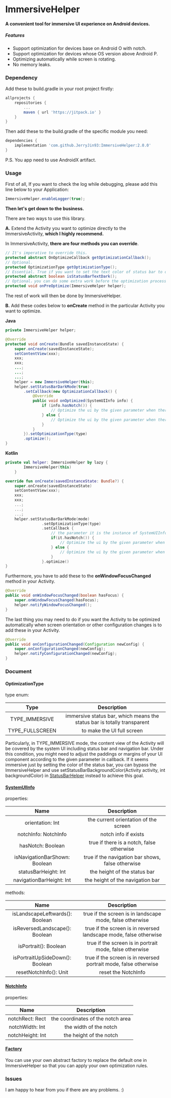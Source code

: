 # ImmersiveHelper
#### A convenient tool for immersive UI experience on Android devices.

##### Features

* Support optimization for devices base on Android O with notch.
* Support optimization for devices whose OS version above Android P.
* Optimizing automatically while screen is rotating.
* No memory leaks.



### Dependency

Add these to build.gradle in your root project firstly:

```groovy
allprojects {
	repositories {
		...
		maven { url 'https://jitpack.io' }
	}
}
```

Then add these to the build.gradle of the specific module you need:

```groovy
dependencies {
	implementation 'com.github.JerryJin93:ImmersiveHelper:2.0.0'
}
```

P.S. You app need to use AndroidX artifact.



### Usage

First of all, If you want to check the log while debugging, please add this line below to your Application:

```java
ImmersiveHelper.enableLogger(true);
```

**Then let's get down to the business.**

There are two ways to use this library.

<b>A.</b> Extend the Activity you want to optimize directly to the ImmersiveActivity, **which I highly recommend.**

In ImmersiveActivity, **there are four methods you can override**.

```java
// It's imperative to override this.
protected abstract OnOptimizeCallback getOptimizationCallback();
// Optional.
protected OptimizationType getOptimizationType();
// Essential. True if you want to set the text color of status bar to dark, false otherwise.
protected abstract boolean isStatusBarTextDark();
// Optional，you can do some extra work before the optimization process, replace the factory if you need, for instance.
protected void onPreOptimize(ImmersiveHelper helper);
```

The rest of work will then be done by ImmersiveHelper.

<b>B.</b> Add these codes below to **onCreate** method in the particular Activity you want to optimize.

**Java**

```java
private ImmersiveHelper helper;

@Override
protected void onCreate(Bundle savedInstanceState) {
    super.onCreate(savedInstanceState);
    setContentView(xxx);
    xxx;
    xxx;
    ...;
    ...;
    ...;
    helper = new ImmersiveHelper(this);
    helper.setStatusBarDarkMode(true)
        .setCallback(new OptimizationCallback() {
            @Override
            public void onOptimized(SystemUIInfo info) {
                if (info.hasNotch()) {
                    // Optimize the ui by the given parameter when there is notch presented.
                } else {
                    // Optimize the ui by the given parameter when there isn't notch presented.
                }
            }
        }).setOptimizationType(type)
        .optimize();
}
```

**Kotlin**

```kotlin
private val helper: ImmersiveHelper by lazy {
        ImmersiveHelper(this)
    }

override fun onCreate(savedInstanceState: Bundle?) {
    super.onCreate(savedInstanceState)
    setContentView(xxx);
    xxx;
    xxx;
    ...;
    ...;
    ...;
    helper.setStatusBarDarkMode(mode)
                .setOptimizationType(type)
                .setCallback {
                    // the parameter it is the instance of SystemUIInfo whose document is below.
					if(it.hasNotch()) {
                        // Optimize the ui by the given parameter when there is notch presented.
                    } else {
                        // Optimize the ui by the given parameter when there isn't notch presented.
                    }
                }.optimize()
}
```

Furthermore, you have to add these to the **onWindowFocusChanged** method in your Activity.

```java
@Override
public void onWindowFocusChanged(boolean hasFocus) {
    super.onWindowFocusChanged(hasFocus);
    helper.notifyWindowFocusChanged();
}
```

The last thing you may need to do if you want the Activity to be optimized automatically when screen orientation or other configuration changes is to add these in your Activity.

```java
@Override
public void onConfigurationChanged(Configuration newConfig) {
    super.onConfigurationChanged(newConfig);
    helper.notifyConfigurationChanged(newConfig);
}
```



### Document

#### OptimizationType

type enum:

|      Type       |                         Description                          |
| :-------------: | :----------------------------------------------------------: |
| TYPE_IMMERSIVE  | immersive status bar, which means the status bar is totally transparent |
| TYPE_FULLSCREEN |                  to make the UI full screen                  |

Particularly, in TYPE_IMMERSIVE mode, the content view of the Activity will be covered by the system UI including status bar and navigation bar. Under this condition, you might need to adjust the paddings or margins of your UI component according to the given parameter in callback. If it seems immersive just by setting the color of the status bar, you can bypass the ImmersiveHelper and use setStatusBarBackgroundColor(Activity activity, int backgroundColor) in [StatusBarHelper](../helper/src/main/java/com/jerryjin/kit/utils/statusBar/StatusBarHelper.java) instead to achieve this goal.



#### [SystemUIInfo](../helper/src/main/java/com/jerryjin/kit/model/SystemUIInfo.java)

properties:

|             Name              |                    Description                    |
| :---------------------------: | :-----------------------------------------------: |
|       orientation: Int        |       the current orientation of the screen       |
|     notchInfo: NotchInfo      |               notch info if exists                |
|       hasNotch: Boolean       |     true if there is a notch, false otherwise     |
| isNavigationBarShown: Boolean | true if the navigation bar shows, false otherwise |
|     statusBarHeight: Int      |           the height of the status bar            |
|   navigationBarHeight: Int    |         the height of the navigation bar          |

methods: 

|              Name               |                         Description                          |
| :-----------------------------: | :----------------------------------------------------------: |
| isLandscapeLeftwards(): Boolean |   true if the screen is in landscape mode, false otherwise   |
| isReversedLandscape(): Boolean  | true if the screen is in reversed landscape mode, false otherwise |
|      isPortrait(): Boolean      |   true if the screen is in portrait mode, false otherwise    |
| isPortraitUpSideDown(): Boolean | true if the screen is in reversed portrait mode, false otherwise |
|     resetNotchInfo(): Unit      |                     reset the NotchInfo                      |



#### [NotchInfo](../helper/src/main/java/com/jerryjin/kit/model/NotchInfo.java)

properties:

|       Name       |            Description            |
| :--------------: | :-------------------------------: |
| notchRect: Rect  | the coordinates of the notch area |
| notchWidth: Int  |      the width of the notch       |
| notchHeight: Int |      the height of the notch      |



#### [Factory](../helper/src/main/java/com/jerryjin/kit/notch/Factory.java)

You can use your own abstract factory to replace the default one in ImmersiveHelper so that you can apply your own optimization rules.



### Issues

I am happy to hear from you if there are any problems. :)